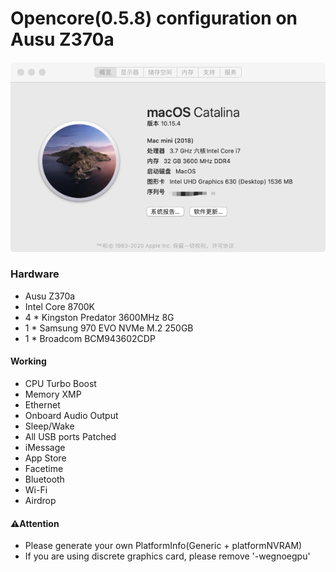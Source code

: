 # Opencore(0.5.8) configuration on Ausu Z370a

![About My Mac](about.png)

### Hardware

- Ausu Z370a
- Intel Core 8700K
- 4 * Kingston Predator 3600MHz 8G
- 1 * Samsung 970 EVO NVMe M.2 250GB
- 1 * Broadcom BCM943602CDP

#### Working

- CPU Turbo Boost
- Memory XMP
- Ethernet
- Onboard Audio Output
- Sleep/Wake
- All USB ports Patched
- iMessage
- App Store
- Facetime
- Bluetooth
- Wi-Fi
- Airdrop

#### ⚠️Attention

- Please generate your own PlatformInfo(Generic + platformNVRAM)
- If you are using discrete graphics card, please remove '-wegnoegpu'